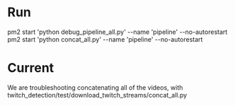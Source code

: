 # Run
pm2 start 'python debug_pipeline_all.py' --name 'pipeline' --no-autorestart
pm2 start 'python concat_all.py' --name 'pipeline' --no-autorestart

# Current
We are troubleshooting concatenating all of the videos, with 
twitch_detection/test/download_twitch_streams/concat_all.py
